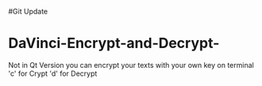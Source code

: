 #Git Update
# DaVinci-Encrypt-and-Decrypt-
Not in Qt Version
you can encrypt your texts with your own key on terminal
'c' for Crypt 'd' for Decrypt
